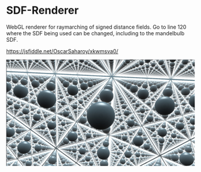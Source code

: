 # SDF-Renderer

WebGL renderer for raymarching of signed distance fields. Go to line 120 where the SDF being used can be changed, including to the mandelbulb SDF.

https://jsfiddle.net/OscarSaharoy/xkwmsva0/

![](https://github.com/OscarSaharoy/SDF-Renderer/blob/main/spheres.jpg)
